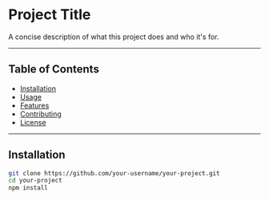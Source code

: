 # Project Title

A concise description of what this project does and who it's for.

---

## Table of Contents

- [Installation](#installation)
- [Usage](#usage)
- [Features](#features)
- [Contributing](#contributing)
- [License](#license)

---

## Installation

```bash
git clone https://github.com/your-username/your-project.git
cd your-project
npm install